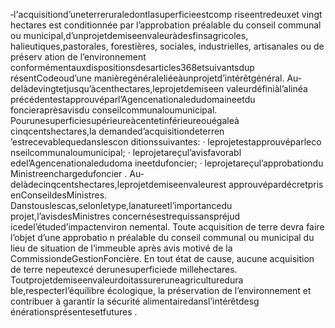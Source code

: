 ‐l'acquisitiond’uneterreruraledontlasuperficieestcomp riseentredeuxet vingt hectares est conditionnée par l’approbation préalable du conseil communal ou municipal,d’unprojetdemiseenvaleuràdesfinsagricoles, halieutiques,pastorales, forestières, sociales, industrielles, artisanales ou de préserv ation de l’environnement conformémentauxdispositionsdesarticles368etsuivantsdup résentCodeoud’une manièregénéraleliéeàunprojetd’intérêtgénéral.
Au‐delàdevingtetjusqu’àcenthectares,leprojetdemiseen valeurdéfiniàl’alinéa précédentestapprouvéparl’Agencenationaledudomaineetdu foncieraprèsavisdu conseilcommunaloumunicipal.
Pourunesuperficiesupérieureàcentetinférieureouégaleà cinqcentshectares,la demanded’acquisitiondeterren ’estrecevablequedanslescon ditionssuivantes:
· leprojetestapprouvéparleco nseilcommunaloumunicipal;
· leprojetareçul’avisfavorabl edel’Agencenationaledudoma ineetdufoncier;
· leprojetareçul’approbationdu Ministreenchargedufoncier .
Au‐delàdecinqcentshectares,leprojetdemiseenvaleurest approuvépardécretpris enConseildesMinistres.
Danstouslescas,selonletype,lanatureetl’importancedu projet,l’avisdesMinistres concernésestrequissanspréjud icedel’étuded’impactenviron nemental.
Toute acquisition de terre devra faire l’objet d’une approbatio n préalable du conseil communal ou municipal du lieu de situation de l’immeuble après avis motivé de la CommissiondeGestionFoncière.
En tout état de cause, aucune acquisition de terre nepeutexcé derunesuperficiede millehectares.
Toutprojetdemiseenvaleurdoitassureruneagriculturedura ble,respecterl’équilibre écologique, la préservation de l’environnement et contribuer à garantir la sécurité alimentairedansl’intérêtdesg énérationsprésentesetfutures .